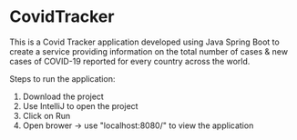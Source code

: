 # CovidTracker

This is a Covid Tracker application developed using Java Spring Boot to create a service providing information on the total number of cases & new cases of COVID-19 reported for every country across the world. 

Steps to run the application:

1. Download the project
2. Use IntelliJ to open the project
3. Click on Run
4. Open brower -> use "localhost:8080/" to view the application
